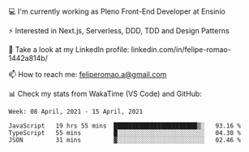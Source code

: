 💻 I'm currently working as Pleno Front-End Developer at Ensinio

⚡ Interested in Next.js, Serverless, DDD, TDD and Design Patterns

👥 Take a look at my LinkedIn profile: linkedin.com/in/felipe-romao-1442a814b/

📫 How to reach me: feliperomao.a@gmail.com

📊 Check my stats from WakaTime (VS Code) and GitHub:

<!--START_SECTION:waka-->
```text
Week: 08 April, 2021 - 15 April, 2021

JavaScript   19 hrs 55 mins  ███████████████████████▒░   93.16 % 
TypeScript   55 mins         █░░░░░░░░░░░░░░░░░░░░░░░░   04.30 % 
JSON         31 mins         ▓░░░░░░░░░░░░░░░░░░░░░░░░   02.46 % 
```
<!--END_SECTION:waka-->

